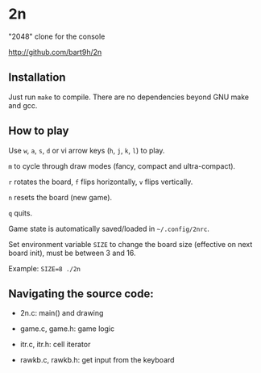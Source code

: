 
# 2n

"2048" clone for the console

http://github.com/bart9h/2n


## Installation

Just run `make` to compile.
There are no dependencies beyond GNU make and gcc.


## How to play

Use `w`, `a`, `s`, `d` or vi arrow keys (`h`, `j`, `k`, `l`) to play.

`m` to cycle through draw modes (fancy, compact and ultra-compact).

`r` rotates the board, `f` flips horizontally, `v` flips vertically.

`n` resets the board (new game).

`q` quits.

Game state is automatically saved/loaded in `~/.config/2nrc`.

Set environment variable `SIZE` to change the board size
(effective on next board init), must be between 3 and 16.

Example: `SIZE=8 ./2n`


## Navigating the source code:

* 2n.c: main() and drawing

* game.c, game.h: game logic

* itr.c, itr.h: cell iterator

* rawkb.c, rawkb.h: get input from the keyboard
